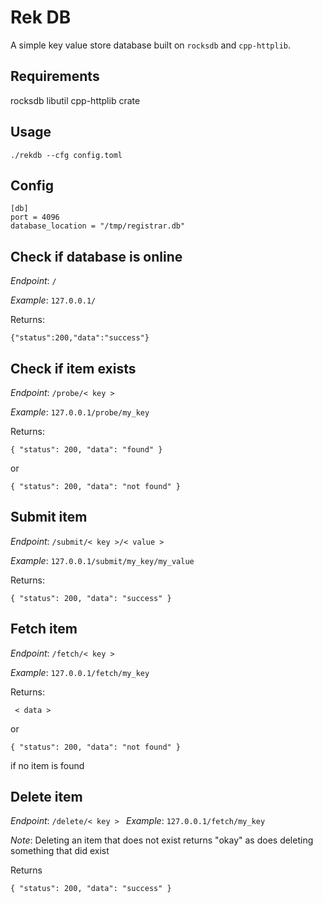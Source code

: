 # Rek DB

A simple key value store database built on `rocksdb` and `cpp-httplib`.

## Requirements
rocksdb
libutil
cpp-httplib
crate

## Usage
```
./rekdb --cfg config.toml
```

## Config
```
[db]
port = 4096
database_location = "/tmp/registrar.db"
```

## Check if database is online

*Endpoint*: ``` / ```

*Example*: ``` 127.0.0.1/ ```

Returns:

```
{"status":200,"data":"success"}
```

## Check if item exists

*Endpoint*: ``` /probe/< key > ```

*Example*: ``` 127.0.0.1/probe/my_key ```

Returns:

```
{ "status": 200, "data": "found" }
```
or
```
{ "status": 200, "data": "not found" }
```

## Submit item

*Endpoint*: ```/submit/< key >/< value > ``` 

*Example*: ``` 127.0.0.1/submit/my_key/my_value ```

Returns:

```
{ "status": 200, "data": "success" }
```


## Fetch item

*Endpoint*: ```/fetch/< key > ``` 

*Example*: ``` 127.0.0.1/fetch/my_key ```

Returns:

```
 < data >
```

or 

```
{ "status": 200, "data": "not found" }
```

if no item is found

## Delete item

*Endpoint*: ```/delete/< key > ```
*Example*: ``` 127.0.0.1/fetch/my_key ```

*Note*: Deleting an item that does not exist returns "okay"
        as does deleting something that did exist

Returns

```
{ "status": 200, "data": "success" }
```
